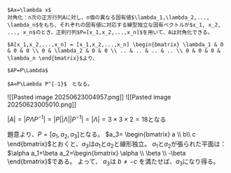
	
	$Ax=\lambda x$
	対角化：n次の正方行列Aに対し、n個の異なる固有値$\lambda_1,\lambda_2,..., \lambda_n$をもち、それぞれの固有値に対応する線型独立な固有ベクトルが$x_1, x_2, ..., x_n$のとき、正則行列$P=[x_1,x_2,...,x_n]$を用いて、Aは対角化できる。
	
	$A[x_1,x_2,...,x_n] = [x_1,x_2,...,x_n] \begin{bmatrix} \lambda_1 & 0 & 0 & 0 \\ 0 & \lambda_2 & 0 & 0 \\ .. & .. & .. & .. \\ 0 & 0 & 0 & \lambda_n \end{bmatrix}$より、
	
	$AP=P\Lambda$
	
	$A=P\Lambda P^{-1}$　となる。

![[Pasted image 20250623004957.png]]
![[Pasted image 20250623005010.png]]


$|A|=|P\Lambda P^{-1}|=|P||\Lambda||P^{-1}|=|\Lambda|=3\times3\times2=18$となる

題意より、$P=[a_1,a_2,a_3]$となる。
$a_3= \begin{bmatrix} a \\ b\\ c \end{bmatrix}$とおくと、$a_3$は$a_1$と$a_2$と線形独立。
$a_1$と$a_2$が張られた平面は：
$\alpha a_1+\beta a_2=\begin{bmatrix} \alpha \\ \beta \\ -\beta \end{bmatrix}$である。
よって、
$a_3$は $b\neq -c$ を満たせば、$a_3$になり得る。








